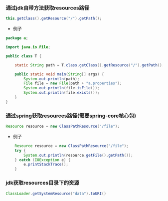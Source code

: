 ### 通过jdk自带方法获取resources路径

```java
this.getClass().getResource("/").getPath();
```

* 例子

```java
package a;

import java.io.File;

public class T {

    static String path = T.class.getClass().getResource("/").getPath();

    public static void main(String[] args) {
        System.out.println(path);
        File file = new File(path + "a.properties");
        System.out.println(file.isFile());
        System.out.println(file.exists());
    }
}
```

### 通过spring获取resources路径(需要spring-core核心包)

```java
Resource resource = new ClassPathResource("/file");
```

* 例子

```java
    Resource resource = new ClassPathResource("/file");
    try {
        System.out.println(resource.getFile().getPath());
    } catch (IOException e) {
        e.printStackTrace();
    }
```


### jdk获取resources目录下的资源

```java
ClassLoader.getSystemResource("data").toURI()
```
